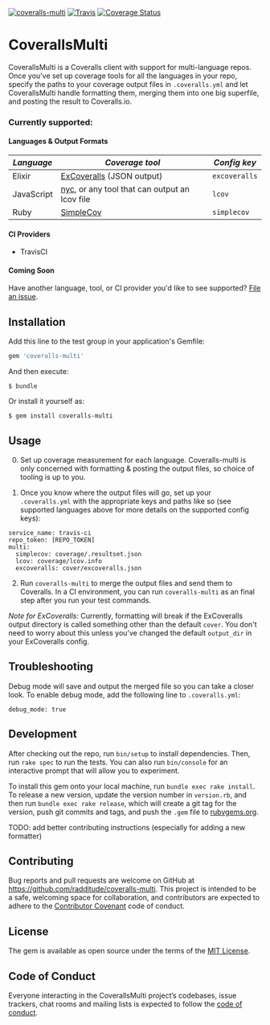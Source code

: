 [![coveralls-multi](https://img.shields.io/gem/v/coveralls-multi.svg)](https://rubygems.org/gems/coveralls-multi) [![Travis](https://img.shields.io/travis/radditude/coveralls-multi/master.svg)](https://travis-ci.org/radditude/coveralls-multi) [![Coverage Status](https://coveralls.io/repos/github/radditude/coveralls-multi/badge.svg)](https://coveralls.io/github/radditude/coveralls-multi)

# CoverallsMulti

CoverallsMulti is a Coveralls client with support for multi-language repos. Once you've set up coverage tools for all the languages in your repo, specify the paths to your coverage output files in `.coveralls.yml` and let CoverallsMulti handle formatting them, merging them into one big superfile, and posting the result to Coveralls.io.

### Currently supported:

#### Languages & Output Formats

| _Language_ | _Coverage tool_                                                                    | _Config key_  |
| ---------- | ---------------------------------------------------------------------------------- | ------------- |
| Elixir     | [ExCoveralls](https://github.com/parroty/excoveralls) (JSON output)                | `excoveralls` |
| JavaScript | [nyc](https://github.com/istanbuljs/nyc), or any tool that can output an lcov file | `lcov`        |
| Ruby       | [SimpleCov](https://github.com/colszowka/simplecov)                                | `simplecov`   |

#### CI Providers

- TravisCI

#### Coming Soon

Have another language, tool, or CI provider you'd like to see supported? [File an issue](https://github.com/radditude/coveralls-multi/issues/new).

## Installation

Add this line to the test group in your application's Gemfile:

```ruby
gem 'coveralls-multi'
```

And then execute:

    $ bundle

Or install it yourself as:

    $ gem install coveralls-multi

## Usage

0. Set up coverage measurement for each language. Coveralls-multi is only concerned with formatting & posting the output files, so choice of tooling is up to you.

1. Once you know where the output files will go, set up your `.coveralls.yml` with the appropriate keys and paths like so (see supported languages above for more details on the supported config keys):

```
service_name: travis-ci
repo_token: [REPO_TOKEN]
multi:
  simplecov: coverage/.resultset.json
  lcov: coverage/lcov.info
  excoveralls: cover/excoveralls.json
```

2. Run `coveralls-multi` to merge the output files and send them to Coveralls. In a CI environment, you can run `coveralls-multi` as an final step after you run your test commands.

_Note for ExCoveralls:_ Currently, formatting will break if the ExCoveralls output directory is called something other than the default `cover`. You don't need to worry about this unless you've changed the default `output_dir` in your ExCoveralls config.

## Troubleshooting

Debug mode will save and output the merged file so you can take a closer look. To enable debug mode, add the following line to `.coveralls.yml`:

```
debug_mode: true
```

## Development

After checking out the repo, run `bin/setup` to install dependencies. Then, run `rake spec` to run the tests. You can also run `bin/console` for an interactive prompt that will allow you to experiment.

To install this gem onto your local machine, run `bundle exec rake install`. To release a new version, update the version number in `version.rb`, and then run `bundle exec rake release`, which will create a git tag for the version, push git commits and tags, and push the `.gem` file to [rubygems.org](https://rubygems.org).

TODO: add better contributing instructions (especially for adding a new formatter)

## Contributing

Bug reports and pull requests are welcome on GitHub at https://github.com/radditude/coveralls-multi. This project is intended to be a safe, welcoming space for collaboration, and contributors are expected to adhere to the [Contributor Covenant](http://contributor-covenant.org) code of conduct.

## License

The gem is available as open source under the terms of the [MIT License](https://opensource.org/licenses/MIT).

## Code of Conduct

Everyone interacting in the CoverallsMulti project’s codebases, issue trackers, chat rooms and mailing lists is expected to follow the [code of conduct](https://github.com/radditude/coveralls-multi/blob/master/CODE_OF_CONDUCT.md).
